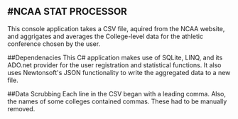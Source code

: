 #NCAA STAT PROCESSOR
----

This console application takes a CSV file, aquired from the NCAA website, and aggrigates and averages the College-level data for the athletic conference chosen by the user. 

##Dependenacies
This C# application makes use of SQLite, LINQ, and its ADO.net provider for the user registration and statistical functions.
It also uses Newtonsoft's JSON functionality to write the aggregated data to a new file.


##Data Scrubbing
Each line in the CSV began with a leading comma. Also, the names of some colleges contained commas. These had to be manually removed.


